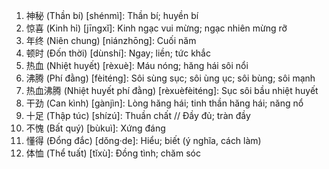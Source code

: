 1. 神秘 (Thần bí) [shénmì]: Thần bí; huyền bí
2. 惊喜 (Kinh hỉ)	[jīngxǐ]: Kinh ngạc vui mừng; ngạc nhiên mừng rỡ
3. 年终 (Niên chung) [niánzhōng]: Cuối năm
4. 顿时 (Đốn thời) [dùnshí]: Ngay; liền; tức khắc
5. 热血 (Nhiệt huyết) [rèxuè]: Máu nóng; hăng hái sôi nổi
6. 沸腾 (Phí đằng) [fèiténg]: Sôi sùng sục; sôi ùng ục; sôi bùng; sôi mạnh
7. 热血沸腾 (Nhiệt huyết phí đằng) [rèxuèfèiténg]: Sục sôi bầu nhiệt huyết
8. 干劲 (Can kình) [gànjìn]: Lòng hăng hái; tinh thần hăng hái; năng nổ
9. 十足 (Thập túc) [shízú]: Thuần chất // Đầy đủ; tràn đầy
10. 不愧 (Bất quý) [bùkuì]: Xứng đáng
11. 懂得 (Đổng đắc) [dǒng·de]: Hiểu; biết (ý nghĩa, cách làm)
12. 体恤 (Thể tuất) [tǐxù]: Đồng tình; chăm sóc